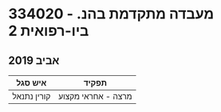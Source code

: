 # 334020 - מעבדה מתקדמת בהנ. ביו-רפואית 2

## אביב 2019

| איש סגל | תפקיד |
| ---- | ---- |
| קורין נתנאל | מרצה - אחראי מקצוע |

